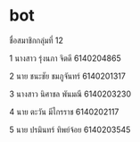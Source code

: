 # bot

ชื่อสมาชิกกลุ่มที่ 12

1 นางสาว รุ่งนภา จิตดี  6140204865 

2 นาย ชนะชัย ชมภูจันทร์  6140201317

3 นางสาว นิศาชล พันมณี 6140203230 

4 นาย ตะวัน มีไกรราช  6140202117 

5 นาย ปรมินทร์ ทิพย์จ้อย  6140203545 
